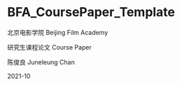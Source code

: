# BFA_CoursePaper_Template

北京电影学院 Beijing Film Academy

研究生课程论文 Course Paper

陈俊良 Juneleung Chan

2021-10
